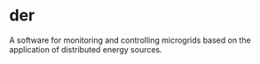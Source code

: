 # der
A software for monitoring and controlling microgrids based on the application of distributed energy sources.
